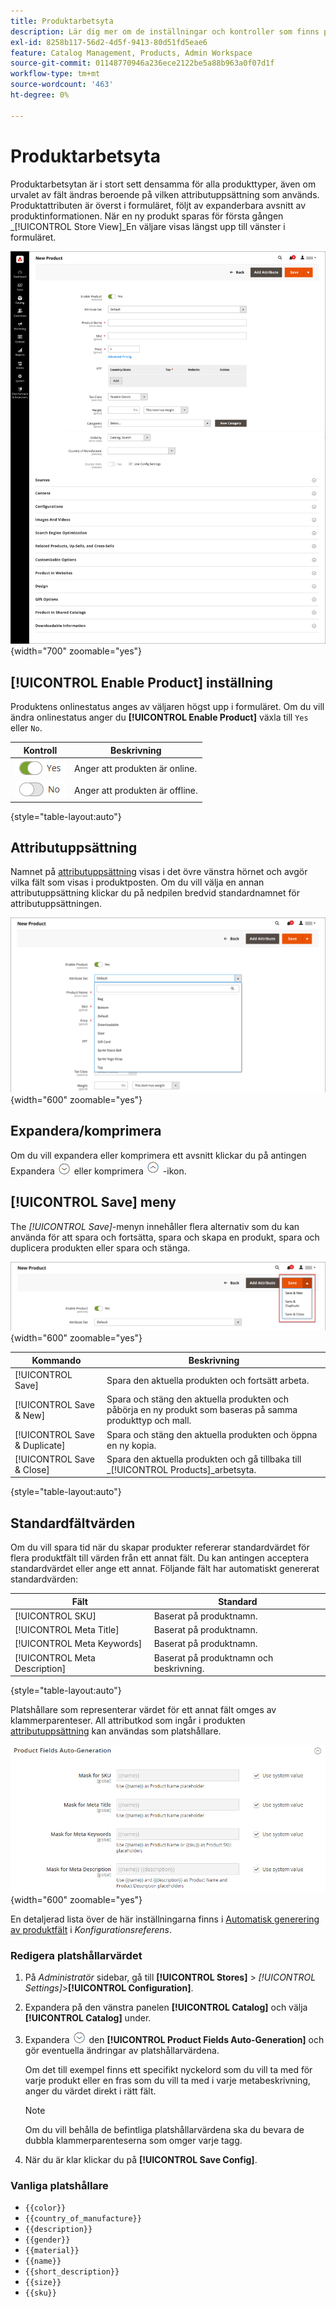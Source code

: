 ```yaml
---
title: Produktarbetsyta
description: Lär dig mer om de inställningar och kontroller som finns på produktarbetsytan.
exl-id: 8258b117-56d2-4d5f-9413-80d51fd5eae6
feature: Catalog Management, Products, Admin Workspace
source-git-commit: 01148770946a236ece2122be5a88b963a0f07d1f
workflow-type: tm+mt
source-wordcount: '463'
ht-degree: 0%

---
```


# Produktarbetsyta

Produktarbetsytan är i stort sett densamma för alla produkttyper, även om urvalet av fält ändras beroende på vilken attributuppsättning som används. Produktattributen är överst i formuläret, följt av expanderbara avsnitt av produktinformationen. När en ny produkt sparas för första gången _[!UICONTROL Store View]_En väljare visas längst upp till vänster i formuläret.

![Produktarbetsyta](./assets/product-workspace-ee.png){width="700" zoomable="yes"}

## [!UICONTROL Enable Product] inställning

Produktens onlinestatus anges av väljaren högst upp i formuläret. Om du vill ändra onlinestatus anger du **[!UICONTROL Enable Product]** växla till `Yes` eller `No`.

| Kontroll | Beskrivning |
|-------- | ----------- |
| ![Växla ja](../assets/toggle-yes.png) | Anger att produkten är online. |
| ![Växla inte](../assets/toggle-no.png) | Anger att produkten är offline. |

{style="table-layout:auto"}

## Attributuppsättning

Namnet på [attributuppsättning](attribute-sets.md) visas i det övre vänstra hörnet och avgör vilka fält som visas i produktposten. Om du vill välja en annan attributuppsättning klickar du på nedpilen bredvid standardnamnet för attributuppsättningen.

![Attributuppsättning](./assets/product-attribute-set.png){width="600" zoomable="yes"}

## Expandera/komprimera

Om du vill expandera eller komprimera ett avsnitt klickar du på antingen Expandera ![Expansionsväljare](../assets/icon-display-expand.png) eller komprimera ![Komprimera väljare](../assets/icon-display-collapse.png) -ikon.

## [!UICONTROL Save] meny

The _[!UICONTROL Save]_-menyn innehåller flera alternativ som du kan använda för att spara och fortsätta, spara och skapa en produkt, spara och duplicera produkten eller spara och stänga.

![Spara-menyn](./assets/product-save-menu.png){width="600" zoomable="yes"}

| Kommando | Beskrivning |
|--- |--- |
| [!UICONTROL Save] | Spara den aktuella produkten och fortsätt arbeta. |
| [!UICONTROL Save & New] | Spara och stäng den aktuella produkten och påbörja en ny produkt som baseras på samma produkttyp och mall. |
| [!UICONTROL Save & Duplicate] | Spara och stäng den aktuella produkten och öppna en ny kopia. |
| [!UICONTROL Save & Close] | Spara den aktuella produkten och gå tillbaka till _[!UICONTROL Products]_arbetsyta. |

{style="table-layout:auto"}

## Standardfältvärden

Om du vill spara tid när du skapar produkter refererar standardvärdet för flera produktfält till värden från ett annat fält. Du kan antingen acceptera standardvärdet eller ange ett annat. Följande fält har automatiskt genererat standardvärden:

| Fält | Standard |
|----- |------- |
| [!UICONTROL SKU] | Baserat på produktnamn. |
| [!UICONTROL Meta Title] | Baserat på produktnamn. |
| [!UICONTROL Meta Keywords] | Baserat på produktnamn. |
| [!UICONTROL Meta Description] | Baserat på produktnamn och beskrivning. |

{style="table-layout:auto"}

Platshållare som representerar värdet för ett annat fält omges av klammerparenteser. All attributkod som ingår i produkten [attributuppsättning](attribute-sets.md) kan användas som platshållare.

![Automatisk generering av produktfält](../configuration-reference/catalog/assets/catalog-product-fields-auto-generation.png){width="600" zoomable="yes"}

En detaljerad lista över de här inställningarna finns i [Automatisk generering av produktfält](../configuration-reference/catalog/catalog.md#product-fields-auto-generation) i _Konfigurationsreferens_.

### Redigera platshållarvärdet

1. På _Administratör_ sidebar, gå till **[!UICONTROL Stores]** > _[!UICONTROL Settings]_>**[!UICONTROL Configuration]**.

1. Expandera på den vänstra panelen **[!UICONTROL Catalog]** och välja **[!UICONTROL Catalog]** under.

1. Expandera ![Expansionsväljare](../assets/icon-display-expand.png) den **[!UICONTROL Product Fields Auto-Generation]** och gör eventuella ändringar av platshållarvärdena.

   Om det till exempel finns ett specifikt nyckelord som du vill ta med för varje produkt eller en fras som du vill ta med i varje metabeskrivning, anger du värdet direkt i rätt fält.

   >[!NOTE]
   >
   >Om du vill behålla de befintliga platshållarvärdena ska du bevara de dubbla klammerparenteserna som omger varje tagg.

1. När du är klar klickar du på **[!UICONTROL Save Config]**.

### Vanliga platshållare

- `{{color}}`
- `{{country_of_manufacture}}`
- `{{description}}`
- `{{gender}}`
- `{{material}}`
- `{{name}}`
- `{{short_description}}`
- `{{size}}`
- `{{sku}}`
